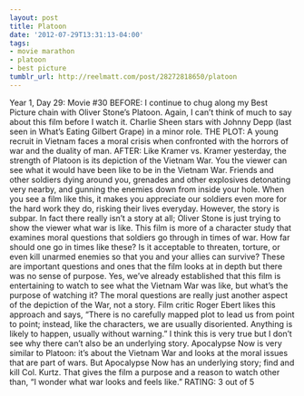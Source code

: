 ```yaml
---
layout: post
title: Platoon
date: '2012-07-29T13:31:13-04:00'
tags:
- movie marathon
- platoon
- best picture
tumblr_url: http://reelmatt.com/post/28272818650/platoon
---
```

Year 1, Day 29: Movie #30
BEFORE: I continue to chug along my Best Picture chain with Oliver Stone’s Platoon. Again, I can’t think of much to say about this film before I watch it. Charlie Sheen stars with Johnny Depp (last seen in What’s Eating Gilbert Grape) in a minor role.
THE PLOT: A young recruit in Vietnam faces a moral crisis when confronted with the horrors of war and the duality of man.
AFTER: Like Kramer vs. Kramer yesterday, the strength of Platoon is its depiction of the Vietnam War. You the viewer can see what it would have been like to be in the Vietnam War. Friends and other soldiers dying around you, grenades and other explosives detonating very nearby, and gunning the enemies down from inside your hole. When you see a film like this, it makes you appreciate our soldiers even more for the hard work they do, risking their lives everyday.
However, the story is subpar. In fact there really isn’t a story at all; Oliver Stone is just trying to show the viewer what war is like. This film is more of a character study that examines moral questions that soldiers go through in times of war. How far should one go in times like these? Is it acceptable to threaten, torture, or even kill unarmed enemies so that you and your allies can survive? These are important questions and ones that the film looks at in depth but there was no sense of purpose. Yes, we’ve already established that this film is entertaining to watch to see what the Vietnam War was like, but what’s the purpose of watching it? The moral questions are really just another aspect of the depiction of the War, not a story.
Film critic Roger Ebert likes this approach and says, “There is no carefully mapped plot to lead us from point to point; instead, like the characters, we are usually disoriented. Anything is likely to happen, usually without warning.” I think this is very true but I don’t see why there can’t also be an underlying story. Apocalypse Now is very similar to Platoon: it’s about the Vietnam War and looks at the moral issues that are part of wars. But Apocalypse Now has an underlying story; find and kill Col. Kurtz. That gives the film a purpose and a reason to watch other than, “I wonder what war looks and feels like.”
RATING: 3 out of 5
